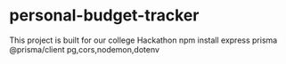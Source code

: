 # personal-budget-tracker
This project is built for our college Hackathon
npm install express prisma @prisma/client pg,cors,nodemon,dotenv
